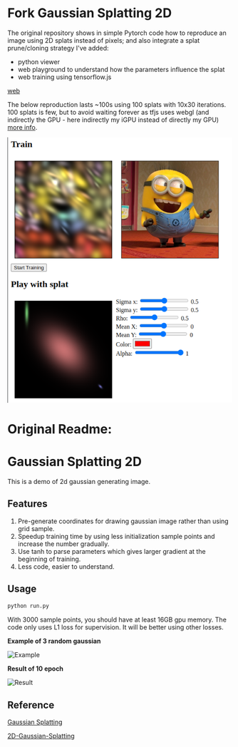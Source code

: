 # Fork Gaussian Splatting 2D

The original repository shows in simple Pytorch code how to reproduce an image using 2D splats instead of pixels; and also integrate a splat prune/cloning strategy
I've added:
- python viewer
- web playground to understand how the parameters influence the splat
- web training using tensorflow.js

[web](https://remmel.github.io/Gaussian-Splatting-2D/web)

The below reproduction lasts ~100s using 100 splats with 10x30 iterations. 100 splats is few, but to avoid waiting forever as tfjs uses webgl (and indirectly the GPU - here indirectly my iGPU instead of directly my GPU)
[more info](web/README.md).

![result-web.png](result-web.png)


# Original Readme:
# Gaussian Splatting 2D
This is a demo of 2d gaussian generating image.
## Features
1. Pre-generate coordinates for drawing gaussian image rather than using grid sample.
2. Speedup training time by using less initialization sample points and increase the number gradually.
3. Use tanh to parse parameters which gives larger gradient at the beginning of training.
4. Less code, easier to understand.
## Usage

```cmd
python run.py
```

With 3000 sample points, you should have at least 16GB gpu memory.
The code only uses L1 loss for supervision. It will be better using other losses.

**Example of 3 random gaussian**

![Example](example.png)

**Result of 10 epoch**

![Result](result.png)

## Reference
[Gaussian Splatting](https://github.com/graphdeco-inria/gaussian-splatting)

[2D-Gaussian-Splatting](https://github.com/OutofAi/2D-Gaussian-Splatting)
